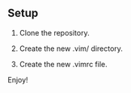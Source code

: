 
## Setup

1. Clone the repository.

2. Create the new .vim/ directory.

3. Create the new .vimrc file.

Enjoy!
